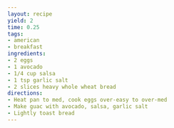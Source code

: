```yaml
---
layout: recipe
yield: 2
time: 0.25
tags:
- american
- breakfast
ingredients:
- 2 eggs
- 1 avocado
- 1/4 cup salsa
- 1 tsp garlic salt
- 2 slices heavy whole wheat bread
directions:
- Heat pan to med, cook eggs over-easy to over-med
- Make guac with avocado, salsa, garlic salt
- Lightly toast bread
---
```

